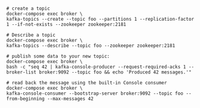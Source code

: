 #

    # create a topic
    docker-compose exec broker \
    kafka-topics --create --topic foo --partitions 1 --replication-factor 1 --if-not-exists --zookeeper zookeeper:2181
    
    # Describe a topic
    docker-compose exec broker \
    kafka-topics --describe --topic foo --zookeeper zookeeper:2181
    
    # publish some data to your new topic:
    docker-compose exec broker \
    bash -c "seq 42 | kafka-console-producer --request-required-acks 1 --broker-list broker:9092 --topic foo && echo 'Produced 42 messages.'"
    
    # read back the message using the built-in Console consumer    
    docker-compose exec broker \
    kafka-console-consumer --bootstrap-server broker:9092 --topic foo --from-beginning --max-messages 42
